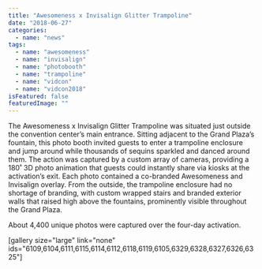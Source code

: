 ```yaml
---
title: "Awesomeness x Invisalign Glitter Trampoline"
date: "2018-06-27"
categories: 
  - name: "news"
tags: 
  - name: "awesomeness"
  - name: "invisalign"
  - name: "photobooth"
  - name: "trampoline"
  - name: "vidcon"
  - name: "vidcon2018"
isFeatured: false
featuredImage: ""
---
```


The Awesomeness x Invisalign Glitter Trampoline was situated just outside the convention center’s main entrance. Sitting adjacent to the Grand Plaza’s fountain, this photo booth invited guests to enter a trampoline enclosure and jump around while thousands of sequins sparkled and danced around them. The action was captured by a custom array of cameras, providing a 180˚ 3D photo animation that guests could instantly share via kiosks at the activation’s exit. Each photo contained a co-branded Awesomeness and Invisalign overlay. From the outside, the trampoline enclosure had no shortage of branding, with custom wrapped stairs and branded exterior walls that raised high above the fountains, prominently visible throughout the Grand Plaza.

About 4,400 unique photos were captured over the four-day activation.

\[gallery size="large" link="none" ids="6109,6104,6111,6115,6114,6112,6118,6119,6105,6329,6328,6327,6326,6325"\]
